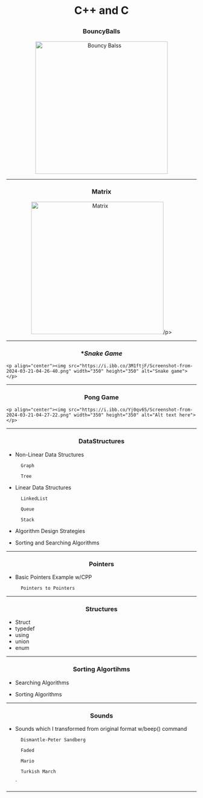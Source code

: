 # <p align="center">C++ and C</p>

### <p align="center">**BouncyBalls**</p>

<p align="center"><img src="https://artandlogic.com/wp-content/uploads/2020/10/animation2.png" width="350" height="350" alt="Bouncy Balss"></p>

---

### <p align="center">**Matrix**</p>

<p align="center"><img src="https://upload.wikimedia.org/wikipedia/commons/thumb/9/9b/The.Matrix.glmatrix.2.png/640px-The.Matrix.glmatrix.2.png" width="350" height="350" alt="Matrix">/p>

---

### <p align="center">**Snake Game*</p>

	<p align="center"><img src="https://i.ibb.co/3M1ftjF/Screenshot-from-2024-03-21-04-26-40.png" width="350" height="350" alt="Snake game"></p>

---

### <p align="center">**Pong Game**</p>

	<p align="center"><img src="https://i.ibb.co/Yj0qv65/Screenshot-from-2024-03-21-04-27-22.png" width="350" height="350" alt="Alt text here"></p>
---
### <p align="center">**DataStructures**</p>
	
- Non-Linear Data Structures

        Graph

        Tree

- Linear Data Structures

        LinkedList

        Queue

        Stack
        
- Algorithm Design Strategies
	
- Sorting and Searching Algorithms

---

### <p align="center">**Pointers**</p>

- Basic Pointers Example w/CPP

        Pointers to Pointers

---

### <p align="center">**Structures**</p>

- Struct
- typedef
- using
- union
- enum

---

### <p align="center">**Sorting Algortihms**</p>

- Searching Algorithms

- Sorting Algorithms

---

### <p align="center">**Sounds**</p>

- Sounds which I transformed from original format w/beep() command

        Dismantle-Peter Sandberg

        Faded

        Mario

        Turkish March
    `
---

